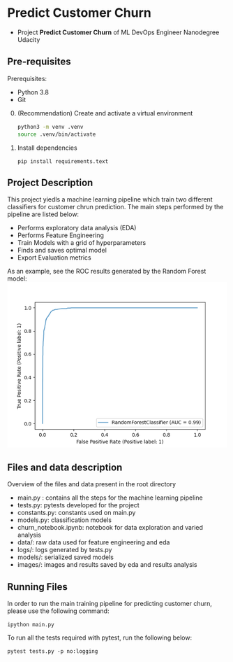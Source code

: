 # Predict Customer Churn

- Project **Predict Customer Churn** of ML DevOps Engineer Nanodegree Udacity

## Pre-requisites
Prerequisites:
* Python 3.8
* Git

0. (Recommendation) Create and activate a virtual environment

    ```bash
    python3 -m venv .venv
    source .venv/bin/activate
    ```

1. Install dependencies

    ```
    pip install requirements.text
    ```

## Project Description
This project yiedls a machine learning pipeline which train two different classifiers for customer chrun prediction. The main steps performed by the pipeline are listed below:

 - Performs exploratory data analysis (EDA)
 - Performs Feature Engineering
 - Train Models with a grid of hyperparameters
 - Finds and saves optimal model
 - Export Evaluation metrics 

As an example, see the ROC results generated by the Random Forest model:
![Alt text](images/results/random_forest_roc.png)

## Files and data description
Overview of the files and data present in the root directory

 - main.py : contains all the steps for the machine learning pipeline
 - tests.py: pytests developed for the project
 - constants.py: constants used on main.py
 - models.py: classification models
 - churn_notebook.ipynb: notebook for data exploration and varied analysis
 - data/: raw data used for feature engineering and eda
 - logs/: logs generated by tests.py
 - models/: serialized saved models
 - images/: images and results saved by eda and results analysis

## Running Files
In order to run the main training pipeline for predicting customer churn, please use the following command:

```
ipython main.py
```
To run all the tests required with pytest, run the following below:

```
pytest tests.py -p no:logging
```




